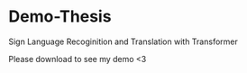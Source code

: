 # Demo-Thesis
Sign Language Recoginition and Translation with Transformer

Please download to see my demo <3 
